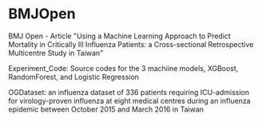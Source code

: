 # BMJOpen
BMJ Open - Article "Using a Machine Learning Approach to Predict Mortality in Critically Ill Influenza Patients: a Cross-sectional
Retrospective Multicentre Study in Taiwan"


Experiment_Code: Source codes for the 3 machiine models, XGBoost, RandomForest, and Logistic Regression


OGDataset: an influenza dataset of 336 patients requiring ICU-admission for virology-proven influenza at eight medical centres during an influenza epidemic between October 2015 and March 2016 in Taiwan
